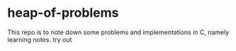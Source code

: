 # heap-of-problems
This repo is to note down some problems and implementations in C, namely learning notes.
try out
